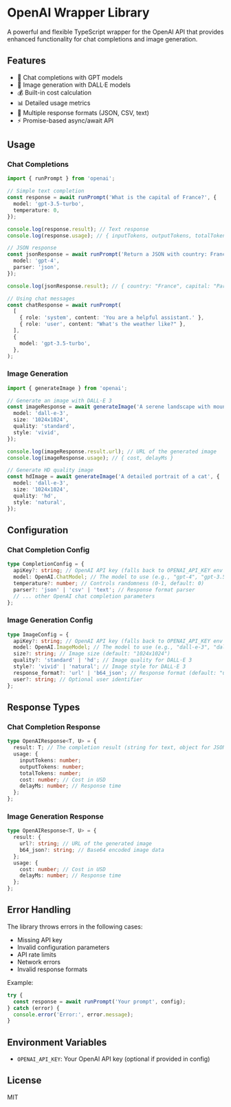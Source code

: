 # OpenAI Wrapper Library

A powerful and flexible TypeScript wrapper for the OpenAI API that provides enhanced functionality for chat completions and image generation.

## Features

- 🤖 Chat completions with GPT models
- 🎨 Image generation with DALL·E models
- 💰 Built-in cost calculation
- 📊 Detailed usage metrics
- 🔄 Multiple response formats (JSON, CSV, text)
- ⚡ Promise-based async/await API

## Usage

### Chat Completions

```typescript
import { runPrompt } from 'openai';

// Simple text completion
const response = await runPrompt('What is the capital of France?', {
  model: 'gpt-3.5-turbo',
  temperature: 0,
});

console.log(response.result); // Text response
console.log(response.usage); // { inputTokens, outputTokens, totalTokens, cost, delayMs }

// JSON response
const jsonResponse = await runPrompt('Return a JSON with country: France, capital: Paris', {
  model: 'gpt-4',
  parser: 'json',
});

console.log(jsonResponse.result); // { country: "France", capital: "Paris" }

// Using chat messages
const chatResponse = await runPrompt(
  [
    { role: 'system', content: 'You are a helpful assistant.' },
    { role: 'user', content: "What's the weather like?" },
  ],
  {
    model: 'gpt-3.5-turbo',
  },
);
```

### Image Generation

```typescript
import { generateImage } from 'openai';

// Generate an image with DALL·E 3
const imageResponse = await generateImage('A serene landscape with mountains at sunset', {
  model: 'dall-e-3',
  size: '1024x1024',
  quality: 'standard',
  style: 'vivid',
});

console.log(imageResponse.result.url); // URL of the generated image
console.log(imageResponse.usage); // { cost, delayMs }

// Generate HD quality image
const hdImage = await generateImage('A detailed portrait of a cat', {
  model: 'dall-e-3',
  size: '1024x1024',
  quality: 'hd',
  style: 'natural',
});
```

## Configuration

### Chat Completion Config

```typescript
type CompletionConfig = {
  apiKey?: string; // OpenAI API key (falls back to OPENAI_API_KEY env variable)
  model: OpenAI.ChatModel; // The model to use (e.g., "gpt-4", "gpt-3.5-turbo")
  temperature?: number; // Controls randomness (0-1, default: 0)
  parser?: 'json' | 'csv' | 'text'; // Response format parser
  // ... other OpenAI chat completion parameters
};
```

### Image Generation Config

```typescript
type ImageConfig = {
  apiKey?: string; // OpenAI API key (falls back to OPENAI_API_KEY env variable)
  model: OpenAI.ImageModel; // The model to use (e.g., "dall-e-3", "dall-e-2")
  size?: string; // Image size (default: "1024x1024")
  quality?: 'standard' | 'hd'; // Image quality for DALL·E 3
  style?: 'vivid' | 'natural'; // Image style for DALL·E 3
  response_format?: 'url' | 'b64_json'; // Response format (default: "url")
  user?: string; // Optional user identifier
};
```

## Response Types

### Chat Completion Response

```typescript
type OpenAIResponse<T, U> = {
  result: T; // The completion result (string for text, object for JSON/CSV)
  usage: {
    inputTokens: number;
    outputTokens: number;
    totalTokens: number;
    cost: number; // Cost in USD
    delayMs: number; // Response time
  };
};
```

### Image Generation Response

```typescript
type OpenAIResponse<T, U> = {
  result: {
    url?: string; // URL of the generated image
    b64_json?: string; // Base64 encoded image data
  };
  usage: {
    cost: number; // Cost in USD
    delayMs: number; // Response time
  };
};
```

## Error Handling

The library throws errors in the following cases:

- Missing API key
- Invalid configuration parameters
- API rate limits
- Network errors
- Invalid response formats

Example:

```typescript
try {
  const response = await runPrompt('Your prompt', config);
} catch (error) {
  console.error('Error:', error.message);
}
```

## Environment Variables

- `OPENAI_API_KEY`: Your OpenAI API key (optional if provided in config)

## License

MIT
